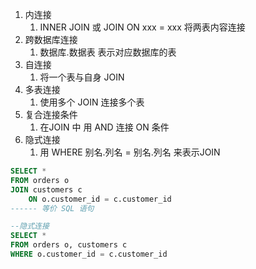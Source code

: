 1. 内连接
	1. INNER JOIN 或 JOIN ON xxx = xxx 将两表内容连接
2. 跨数据库连接
	1. 数据库.数据表 表示对应数据库的表
3. 自连接
	1. 将一个表与自身 JOIN
4. 多表连接
	1. 使用多个 JOIN 连接多个表
5. 复合连接条件
	1. 在JOIN 中 用 AND 连接 ON 条件
6. 隐式连接
	1. 用 WHERE 别名.列名 = 别名.列名 来表示JOIN
```SQL
SELECT * 
FROM orders o
JOIN customers c
	ON o.customer_id = c.customer_id
------ 等价 SQL 语句

--隐式连接
SELECT * 
FROM orders o, customers c
WHERE o.customer_id = c.customer_id
```